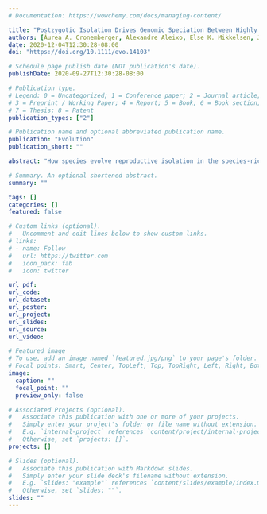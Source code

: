 ```yaml
---
# Documentation: https://wowchemy.com/docs/managing-content/

title: "Postzygotic Isolation Drives Genomic Speciation Between Highly Cryptic Hypocnemis Antbirds From Amazonia"
authors: [Áurea A. Cronemberger, Alexandre Aleixo, Else K. Mikkelsen, Jason T. Weir]
date: 2020-12-04T12:30:28-08:00
doi: "https://doi.org/10.1111/evo.14103"

# Schedule page publish date (NOT publication's date).
publishDate: 2020-09-27T12:30:28-08:00

# Publication type.
# Legend: 0 = Uncategorized; 1 = Conference paper; 2 = Journal article;
# 3 = Preprint / Working Paper; 4 = Report; 5 = Book; 6 = Book section;
# 7 = Thesis; 8 = Patent
publication_types: ["2"]

# Publication name and optional abbreviated publication name.
publication: "Evolution"
publication_short: ""

abstract: "How species evolve reproductive isolation in the species‐rich Amazon basin is poorly understood in vertebrates. Here, we sequenced a reference genome and used a genome‐wide sample of SNPs to analyze a hybrid zone between two highly cryptic species of Hypocnemis warbling‐antbirds—the Rondonia warbling‐antbird (*H. ochrogyna*) and Spix's warbling‐antbird (*H. striata*)—in a headwater region of southern Amazonia. We found that both species commonly hybridize, producing F1s and a variety of backcrosses with each species but we detected only one F2‐like hybrid. Patterns of heterozygosity, hybrid index, and interchromosomal linkage disequilibrium in hybrid populations closely match expectations under strong postzygotic isolation. Hybrid zone width (15.4 km) was much narrower than expected (211 km) indicating strong selection against hybrids. A remarkably high degree of concordance in cline centers and widths across loci, and a lack of reduced interspecific Fst between populations close to versus far from the contact zone, suggest that genetic incompatibilities have rendered most of the genome immune to introgression. These results support intrinsic postzygotic isolation as a driver of speciation in a moderately young cryptic species pair from the Amazon and suggest that species richness of the Amazon may be grossly underestimated."

# Summary. An optional shortened abstract.
summary: ""

tags: []
categories: []
featured: false

# Custom links (optional).
#   Uncomment and edit lines below to show custom links.
# links:
# - name: Follow
#   url: https://twitter.com
#   icon_pack: fab
#   icon: twitter

url_pdf:
url_code:
url_dataset:
url_poster:
url_project:
url_slides:
url_source:
url_video:

# Featured image
# To use, add an image named `featured.jpg/png` to your page's folder. 
# Focal points: Smart, Center, TopLeft, Top, TopRight, Left, Right, BottomLeft, Bottom, BottomRight.
image:
  caption: ""
  focal_point: ""
  preview_only: false

# Associated Projects (optional).
#   Associate this publication with one or more of your projects.
#   Simply enter your project's folder or file name without extension.
#   E.g. `internal-project` references `content/project/internal-project/index.md`.
#   Otherwise, set `projects: []`.
projects: []

# Slides (optional).
#   Associate this publication with Markdown slides.
#   Simply enter your slide deck's filename without extension.
#   E.g. `slides: "example"` references `content/slides/example/index.md`.
#   Otherwise, set `slides: ""`.
slides: ""
---
```

